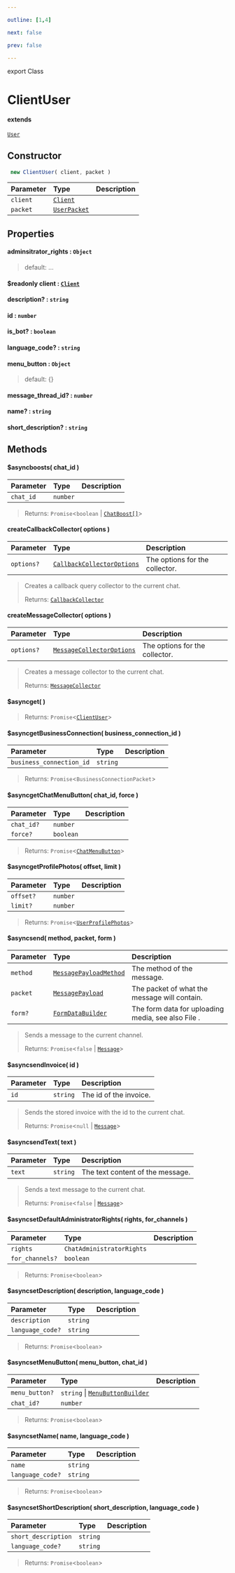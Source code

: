 ```yaml
---

outline: [1,4]

next: false

prev: false

---
```


export Class
# ClientUser
#### extends
 [`User`](./User.md)

## Constructor
```ts
 new ClientUser( client, packet )
 ```
| Parameter | Type | Description |
| :--- | :--- | :--- |
| `client` | [`Client`](./Client.md) | |
| `packet` | [`UserPacket`](../interfaces/UserPacket.md) | |

## Properties

#### adminsitrator_rights : `Object`
 
 > default: ...

#### $readonly client : [`Client`](./Client.md)

#### description? : `string`

#### id : `number`

#### is_bot? : `boolean`

#### language_code? : `string`

#### menu_button : `Object`
 
 > default: {}

#### message_thread_id? : `number`

#### name? : `string`

#### short_description? : `string`

## Methods

#### $asyncboosts( chat_id )
| Parameter | Type | Description |
| :--- | :--- | :--- |
| `chat_id` | `number` | |
> 
> 
> Returns: `Promise`<`boolean` \| [`ChatBoost[]`](./ChatBoost.md)>

#### createCallbackCollector( options )
| Parameter | Type | Description |
| :--- | :--- | :--- |
| `options?` | [`CallbackCollectorOptions`](../interfaces/CallbackCollectorOptions.md) | The options for the collector. |
> Creates a callback query collector to the current chat.
> 
> Returns: [`CallbackCollector`](./CallbackCollector.md)

#### createMessageCollector( options )
| Parameter | Type | Description |
| :--- | :--- | :--- |
| `options?` | [`MessageCollectorOptions`](../interfaces/MessageCollectorOptions.md) | The options for the collector. |
> Creates a message collector to the current chat.
> 
> Returns: [`MessageCollector`](./MessageCollector.md)

#### $asyncget( )

> 
> 
> Returns: `Promise`<[`ClientUser`](./ClientUser.md)>

#### $asyncgetBusinessConnection( business_connection_id )
| Parameter | Type | Description |
| :--- | :--- | :--- |
| `business_connection_id` | `string` | |
> 
> 
> Returns: `Promise`<`BusinessConnectionPacket`>

#### $asyncgetChatMenuButton( chat_id, force )
| Parameter | Type | Description |
| :--- | :--- | :--- |
| `chat_id?` | `number` | |
| `force?` | `boolean` | |
> 
> 
> Returns: `Promise`<[`ChatMenuButton`](../type-aliases/ChatMenuButton.md)>

#### $asyncgetProfilePhotos( offset, limit )
| Parameter | Type | Description |
| :--- | :--- | :--- |
| `offset?` | `number` | |
| `limit?` | `number` | |
> 
> 
> Returns: `Promise`<[`UserProfilePhotos`](../interfaces/UserProfilePhotos.md)>

#### $asyncsend( method, packet, form )
| Parameter | Type | Description |
| :--- | :--- | :--- |
| `method` | [`MessagePayloadMethod`](../enumerations/MessagePayloadMethod.md) | The method of the message. |
| `packet` | [`MessagePayload`](../type-aliases/MessagePayload.md) | The packet of what the message will contain. |
| `form?` | [`FormDataBuilder`](./FormDataBuilder.md) | The form data for uploading media, see also File . |
> Sends a message to the current channel.
> 
> Returns: `Promise`<`false` \| [`Message`](./Message.md)>

#### $asyncsendInvoice( id )
| Parameter | Type | Description |
| :--- | :--- | :--- |
| `id` | `string` | The id of the invoice. |
> Sends the stored invoice with the id to the current chat.
> 
> Returns: `Promise`<`null` \| [`Message`](./Message.md)>

#### $asyncsendText( text )
| Parameter | Type | Description |
| :--- | :--- | :--- |
| `text` | `string` | The text content of the message. |
> Sends a text message to the current chat.
> 
> Returns: `Promise`<`false` \| [`Message`](./Message.md)>

#### $asyncsetDefaultAdministratorRights( rights, for_channels )
| Parameter | Type | Description |
| :--- | :--- | :--- |
| `rights` | `ChatAdministratorRights` | |
| `for_channels?` | `boolean` | |
> 
> 
> Returns: `Promise`<`boolean`>

#### $asyncsetDescription( description, language_code )
| Parameter | Type | Description |
| :--- | :--- | :--- |
| `description` | `string` | |
| `language_code?` | `string` | |
> 
> 
> Returns: `Promise`<`boolean`>

#### $asyncsetMenuButton( menu_button, chat_id )
| Parameter | Type | Description |
| :--- | :--- | :--- |
| `menu_button?` | `string` \| [`MenuButtonBuilder`](./MenuButtonBuilder.md) | |
| `chat_id?` | `number` | |
> 
> 
> Returns: `Promise`<`boolean`>

#### $asyncsetName( name, language_code )
| Parameter | Type | Description |
| :--- | :--- | :--- |
| `name` | `string` | |
| `language_code?` | `string` | |
> 
> 
> Returns: `Promise`<`boolean`>

#### $asyncsetShortDescription( short_description, language_code )
| Parameter | Type | Description |
| :--- | :--- | :--- |
| `short_description` | `string` | |
| `language_code?` | `string` | |
> 
> 
> Returns: `Promise`<`boolean`>
